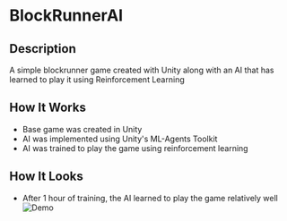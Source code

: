 # BlockRunnerAI

## Description
A simple blockrunner game created with Unity along with an AI that has learned to play it using Reinforcement Learning

## How It Works
* Base game was created in Unity
* AI was implemented using Unity's ML-Agents Toolkit
* AI was trained to play the game using reinforcement learning

## How It Looks
* After 1 hour of training, the AI learned to play the game relatively well
![Demo](https://i.ibb.co/FYxdK3s/demo.gif)
